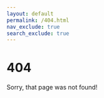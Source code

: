 ```yaml
---
layout: default
permalink: /404.html
nav_exclude: true
search_exclude: true
---
```


# 404 

Sorry, that page was not found!